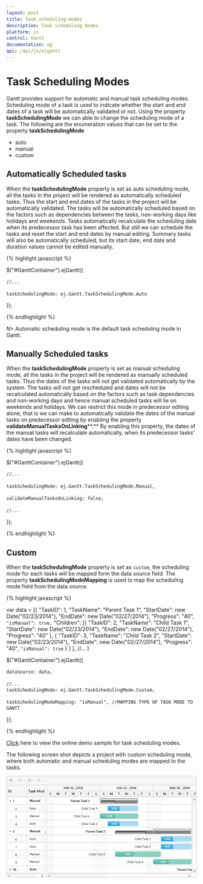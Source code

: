 ```yaml
---
layout: post
title: Task-scheduling-modes
description: Task scheduling modes
platform: js
control: Gantt
documentation: ug
api: /api/js/ejgantt
---
```


# Task Scheduling Modes

Gantt provides support for automatic and manual task scheduling modes. Scheduling mode of a task is used to indicate whether the start and end dates of a task will be automatically validated or not. Using the property **taskSchedulingMode** we can able to change the scheduling mode of a task. The following are the enumeration values that can be set to the property **taskSchedulingMode**

* auto
* manual
* custom

## **Automatically** **Scheduled** **tasks**

When the **taskSchedulingMode** property is set as auto scheduling mode, all the tasks in the project will be rendered as automatically scheduled tasks. Thus the start and end dates of the tasks in the project will be automatically validated. The tasks will be automatically scheduled based on the factors such as dependencies between the tasks, non-working days like holidays and weekends. Tasks automatically recalculate the scheduling date when its predecessor task has been affected. But still we can schedule the tasks and reset the start and end dates by manual editing. Summary tasks will also be automatically scheduled, but its start date, end date and duration values cannot be edited manually. 

{% highlight javascript %}

$("#GanttContainer").ejGantt({

    //...

    taskSchedulingMode: ej.Gantt.TaskSchedulingMode.Auto

});

{% endhighlight %}

N> Automatic scheduling mode is the default task scheduling mode in Gantt.

## **Manually** **Scheduled** **tasks**

When the **taskSchedulingMode** property is set as manual scheduling mode, all the tasks in the project will be rendered as manually scheduled tasks. Thus the dates of the tasks will not get validated automatically by the system. The tasks will not get rescheduled and dates will not be recalculated automatically based on the factors such as task dependencies and non-working days and hence manual scheduled tasks will lie on weekends and holidays. We can restrict this mode in predecessor editing alone, that is we can make to automatically validate the dates of the manual tasks on predecessor editing by enabling the property **validateManualTasksOnLinking****.** By enabling this property, the dates of the manual tasks will recalculate automatically, when its predecessor tasks' dates have been changed.

{% highlight javascript %}

$("#GanttContainer").ejGantt({

    //...

    taskSchedulingMode: ej.Gantt.TaskSchedulingMode.Manual,

    validateManualTasksOnLinking: false,

    //...

});

{% endhighlight %}

## **Custom**

When the **taskSchedulingMode** property is set as `custom`, the scheduling mode for each tasks will be mapped form the data source field. The property **taskSchedulingModeMapping** is used to map the scheduling mode field from the data source.

{% highlight javascript %}

 var data = [{
         "TaskID": 1,
         "TaskName": "Parent Task 1",
         "StartDate": new Date("02/23/2014"),
         "EndDate": new Date("02/27/2014"),
         "Progress": "40",
         `"isManual": true,`
         "Children": [{
                 "TaskID": 2,
                 "TaskName": "Child Task 1",
                 "StartDate": new Date("02/23/2014"),
                 "EndDate": new Date("02/27/2014"),
                 "Progress": "40"
             },
             {
                 "TaskID": 3,
                 "TaskName": "Child Task 2",
                 "StartDate": new Date("02/23/2014"),
                 "EndDate": new Date("02/27/2014"),
                 "Progress": "40",
                 `"isManual": true`
             }
         ]
     },
     //...
 ]

$("#GanttContainer").ejGantt({

    dataSource: data,

    //...
    taskSchedulingMode: ej.Gantt.TaskSchedulingMode.Custom,
    
    taskSchedulingModeMapping: "isManual", //MAPPING TYPE OF TASK MODE TO GANTT

});

{% endhighlight %}

[Click](http://js.syncfusion.com/demos/web/#!/bootstrap/gantt/schedulingconcepts/taskschedulemodes) here to view the online demo sample for task scheduling modes.

The following screen shot depicts a project with custom scheduling mode, where both automatic and manual scheduling modes are mapped to the tasks.

![](/js/Gantt/Task-Scheduling-modes_images/Task-Scheduling-modes_img1.png)